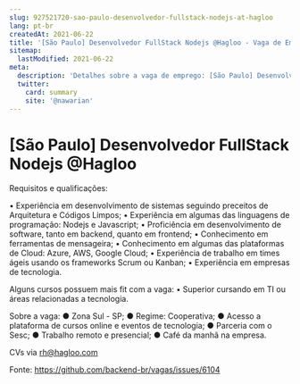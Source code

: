 ```yaml
---
slug: 927521720-sao-paulo-desenvolvedor-fullstack-nodejs-at-hagloo
lang: pt-br
createdAt: 2021-06-22
title: '[São Paulo] Desenvolvedor FullStack Nodejs @Hagloo - Vaga de Emprego'
sitemap:
  lastModified: 2021-06-22
meta:
  description: 'Detalhes sobre a vaga de emprego: [São Paulo] Desenvolvedor FullStack Nodejs @Hagloo'
  twitter:
    card: summary
    site: '@nawarian'
---
```


# [São Paulo] Desenvolvedor FullStack Nodejs @Hagloo

Requisitos e qualificações:

• Experiência em desenvolvimento de sistemas seguindo preceitos de Arquitetura e Códigos Limpos;
• Experiência em algumas das linguagens de programação: Nodejs e Javascript;
• Proficiência em desenvolvimento de software, tanto em backend, quanto em frontend;
• Conhecimento em ferramentas de mensageira;
• Conhecimento em algumas das plataformas de Cloud: Azure, AWS, Google Cloud;
• Experiência de trabalho em times ágeis usando os frameworks Scrum ou Kanban;
• Experiência em empresas de tecnologia.

Alguns cursos possuem mais fit com a vaga:
• Superior cursando em TI ou áreas relacionadas a tecnologia.

Sobre a vaga:
● Zona Sul - SP;
● Regime: Cooperativa;
● Acesso a plataforma de cursos online e eventos de tecnologia;
● Parceria com o Sesc;
● Trabalho remoto e presencial;
● Café da manhã na empresa.

CVs via rh@hagloo.com

Fonte: https://github.com/backend-br/vagas/issues/6104